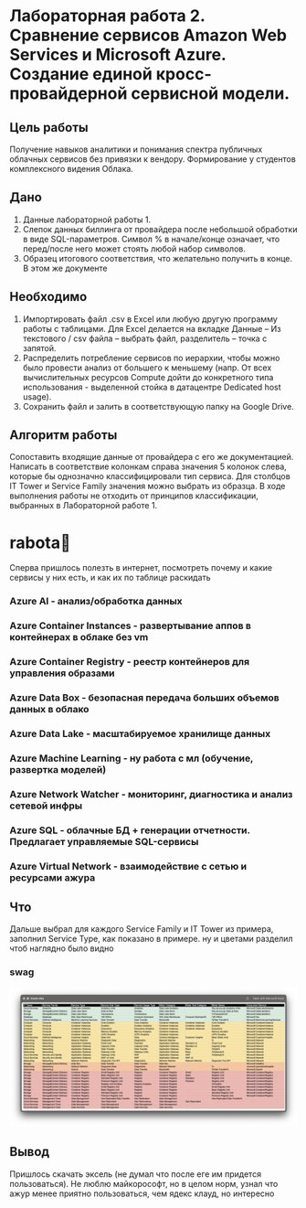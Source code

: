 # Лабораторная работа 2. Сравнение сервисов Amazon Web Services и Microsoft Azure. Создание единой кросс-провайдерной сервисной модели.

## Цель работы
Получение навыков аналитики и понимания спектра публичных облачных сервисов без привязки к вендору. Формирование у студентов комплексного видения Облака. 

## Дано
1. Данные лабораторной работы 1.
2. Слепок данных биллинга от провайдера после небольшой обработки в виде SQL-параметров. Символ % в начале/конце означает, что перед/после него может стоять любой набор символов.
3. Образец итогового соответствия, что желательно получить в конце. В этом же документе  

## Необходимо
1. Импортировать файл .csv в Excel или любую другую программу работы с таблицами. Для Excel делается на вкладке Данные – Из текстового / csv файла – выбрать файл, разделитель – точка с запятой.
2. Распределить потребление сервисов по иерархии, чтобы можно было провести анализ от большего к меньшему (напр. От всех вычислительных ресурсов Compute дойти до конкретного типа использования - выделенной стойка в датацентре Dedicated host usage).
3. Сохранить файл и залить в соответствующую папку на Google Drive.

## Алгоритм работы
Сопоставить входящие данные от провайдера с его же документацией. Написать в соответствие колонкам справа значения 5 колонок слева, которые бы однозначно классифицировали тип сервиса. Для столбцов IT Tower и Service Family значения можно выбрать из образца. В ходе выполнения работы не отходить от принципов классификации, выбранных в Лабораторной работе 1.

# rabota🦅

Сперва пришлось полезть в интернет, посмотреть почему и какие сервисы у них есть, и как их по таблице раскидать

### Azure AI - анализ/обработка данных
### Azure Container Instances - развертывание аппов в контейнерах в облаке без vm
### Azure Container Registry - реестр контейнеров для управления образами
### Azure Data Box - безопасная передача больших объемов данных в облако
### Azure Data Lake - масштабируемое хранилище данных
### Azure Machine Learning - ну работа с мл (обучение, развертка моделей)
### Azure Network Watcher - мониторинг, диагностика и анализ сетевой инфры
### Azure SQL - облачные БД + генерации отчетности. Предлагает управляемые SQL-сервисы
### Azure Virtual Network - взаимодействие с сетью и ресурсами ажура

## Что
Дальше выбрал для каждого Service Family и IT Tower из примера, заполнил Service Type, как показано в примере. ну и цветами разделил чтоб наглядно было видно

### swag
![swag](swag.png)

## Вывод
Пришлось скачать эксель (не думал что после еге им придется пользоваться). Не люблю майкорософт, но в целом норм, узнал что ажур менее приятно пользоваться, чем ядекс клауд, но интересно